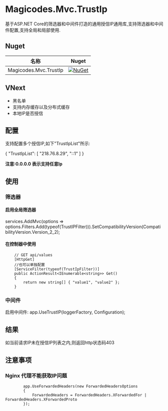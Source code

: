 # Magicodes.Mvc.TrustIp
基于ASP.NET Core的筛选器和中间件打造的通用授信IP通用库,支持筛选器和中间件配置,支持全局和局部使用.

## Nuget

| 名称     |      Nuget      | 
|----------|:-------------:|
| Magicodes.Mvc.TrustIp  |  [![NuGet](https://buildstats.info/nuget/Magicodes.Mvc.TrustIp)](https://www.nuget.org/packages/Magicodes.Mvc.TrustIp) |


## VNext

* 黑名单
* 支持内存缓存以及分布式缓存
* 本地IP是否授信

## 配置

支持配置多个授信IP,如下"TrustIpList"所示:

{
  "TrustIpList": [ "218.76.8.29", "::1" ]
}

**注意:0.0.0.0 表示支持任意Ip**

## 使用

### 筛选器

#### 启用全局筛选器

services.AddMvc(options => options.Filters.Add(typeof(TrustIPFilter))).SetCompatibilityVersion(CompatibilityVersion.Version_2_2);

#### 在控制器中使用

        // GET api/values
        [HttpGet]
        //也可以单独配置
        [ServiceFilter(typeof(TrustIpFilter))]
        public ActionResult<IEnumerable<string>> Get()
        {
            return new string[] { "value1", "value2" };
        }


### 中间件

启用中间件:
app.UseTrustIP(loggerFactory, Configuration);

## 结果

如当前请求IP未在授信IP列表之内,则返回http状态码403

## 注意事项

### Nginx 代理不能获取IP问题

            app.UseForwardedHeaders(new ForwardedHeadersOptions
            {
                ForwardedHeaders = ForwardedHeaders.XForwardedFor | ForwardedHeaders.XForwardedProto
            });
